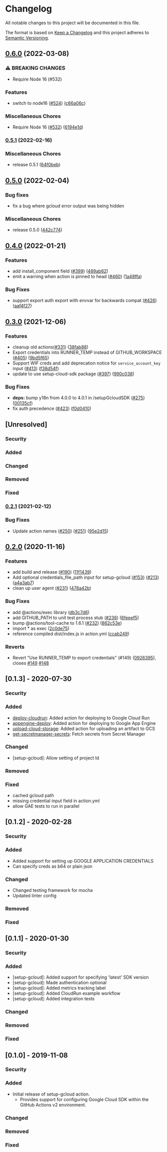 <!--
 Copyright 2019 Google LLC

 Licensed under the Apache License, Version 2.0 (the "License"); you may not use this file except in
 compliance with the License. You may obtain a copy of the License at

        https://www.apache.org/licenses/LICENSE-2.0

 Unless required by applicable law or agreed to in writing, software distributed under the License
 is distributed on an "AS IS" BASIS, WITHOUT WARRANTIES OR CONDITIONS OF ANY KIND, either express or
 implied. See the License for the specific language governing permissions and limitations under the
 License.
-->
# Changelog
All notable changes to this project will be documented in this file.

The format is based on [Keep a Changelog](http://keepachangelog.com/en/1.0.0/)
and this project adheres to [Semantic Versioning](http://semver.org/spec/v2.0.0.html).

## [0.6.0](https://www.github.com/google-github-actions/setup-gcloud/compare/v0.5.1...v0.6.0) (2022-03-08)


### ⚠ BREAKING CHANGES

* Require Node 16 (#532)

### Features

* switch to node16 ([#524](https://www.github.com/google-github-actions/setup-gcloud/issues/524)) ([c66a06c](https://www.github.com/google-github-actions/setup-gcloud/commit/c66a06cb89c6c4ceab6ae8cb679bc07b689c243d))


### Miscellaneous Chores

* Require Node 16 ([#532](https://www.github.com/google-github-actions/setup-gcloud/issues/532)) ([6194e1d](https://www.github.com/google-github-actions/setup-gcloud/commit/6194e1dc5928f3bf0f24eb73e8fc2734421e84f9))

### [0.5.1](https://www.github.com/google-github-actions/setup-gcloud/compare/v0.5.0...v0.5.1) (2022-02-16)


### Miscellaneous Chores

* release 0.5.1 ([64f0beb](https://www.github.com/google-github-actions/setup-gcloud/commit/64f0beb3041b0bf4f92f745cbc419ad54f282689))

## [0.5.0](https://www.github.com/google-github-actions/setup-gcloud/compare/v0.4.0...v0.5.0) (2022-02-04)

### Bug fixes

* fix a bug where gcloud error output was being hidden

### Miscellaneous Chores

* release 0.5.0 ([442c774](https://www.github.com/google-github-actions/setup-gcloud/commit/442c774cb39c4116f87a7c27a4ce4cc8f1477920))

## [0.4.0](https://www.github.com/google-github-actions/setup-gcloud/compare/v0.3.0...v0.4.0) (2022-01-21)


### Features

* add install_component field ([#399](https://www.github.com/google-github-actions/setup-gcloud/issues/399)) ([489ab62](https://www.github.com/google-github-actions/setup-gcloud/commit/489ab62c6e3c1ced7dd3ee7ae435591181cf8526))
* emit a warning when action is pinned to head ([#460](https://www.github.com/google-github-actions/setup-gcloud/issues/460)) ([1a48ffa](https://www.github.com/google-github-actions/setup-gcloud/commit/1a48ffaf046b28c93468eef7603c643377f487ec))


### Bug Fixes

* support export auth export with envvar for backwards compat ([#426](https://www.github.com/google-github-actions/setup-gcloud/issues/426)) ([aaf4f27](https://www.github.com/google-github-actions/setup-gcloud/commit/aaf4f27520fb60c21616fcb2c7c60a1108ce72cd))

## [0.3.0](https://www.github.com/google-github-actions/setup-gcloud/compare/v0.2.1...v0.3.0) (2021-12-06)


### Features

* cleanup old actions([#331](https://www.github.com/google-github-actions/setup-gcloud/issues/331)) ([38fab88](https://www.github.com/google-github-actions/setup-gcloud/commit/38fab8887c8defeb67814b4ccf61b916ce8b9220))
* Export credentials into RUNNER_TEMP instead of GITHUB_WORKSPACE ([#405](https://www.github.com/google-github-actions/setup-gcloud/issues/405)) ([9bd5f65](https://www.github.com/google-github-actions/setup-gcloud/commit/9bd5f65b7f188cbeaf56022b705397ec4ae49717))
* Support WIF creds and add deprecation notice for `service_account_key` input ([#413](https://www.github.com/google-github-actions/setup-gcloud/issues/413)) ([f38d54f](https://www.github.com/google-github-actions/setup-gcloud/commit/f38d54f0d75ec3e1b27429833f635cb308c71cd4))
* update to use setup-cloud-sdk package ([#397](https://www.github.com/google-github-actions/setup-gcloud/issues/397)) ([990c038](https://www.github.com/google-github-actions/setup-gcloud/commit/990c038e2c13ea4fc75024716f1cb8641d187185))


### Bug Fixes

* **deps:** bump y18n from 4.0.0 to 4.0.1 in /setupGcloudSDK ([#275](https://www.github.com/google-github-actions/setup-gcloud/issues/275)) ([00135cf](https://www.github.com/google-github-actions/setup-gcloud/commit/00135cf09c03f6102ba0f8c47d5d37d905ba197e))
* fix auth precedence ([#423](https://www.github.com/google-github-actions/setup-gcloud/issues/423)) ([f0d0410](https://www.github.com/google-github-actions/setup-gcloud/commit/f0d0410093b6663935c322444d414b182713ef47))

## [Unresolved]

 ### Security

 ### Added

 ### Changed

 ### Removed

 ### Fixed

### [0.2.1](https://www.github.com/google-github-actions/setup-gcloud/compare/v0.2.0...v0.2.1) (2021-02-12)


### Bug Fixes

* Update action names ([#250](https://www.github.com/google-github-actions/setup-gcloud/issues/250)) ([#251](https://www.github.com/google-github-actions/setup-gcloud/issues/251)) ([95e2d15](https://www.github.com/google-github-actions/setup-gcloud/commit/95e2d15420adee2aa7d97b08aff5d50feacb17b0))

## [0.2.0](https://www.github.com/google-github-actions/setup-gcloud/compare/0.1.3...v0.2.0) (2020-11-16)


### Features

* add build and release ([#190](https://www.github.com/google-github-actions/setup-gcloud/issues/190)) ([11f1439](https://www.github.com/google-github-actions/setup-gcloud/commit/11f14399789c7ee67a0dab93e55aa61db68c1a0d))
* Add optional credentials_file_path input for setup-gcloud ([#153](https://www.github.com/google-github-actions/setup-gcloud/issues/153)) ([#213](https://www.github.com/google-github-actions/setup-gcloud/issues/213)) ([a4a3ab7](https://www.github.com/google-github-actions/setup-gcloud/commit/a4a3ab71b6a161eda3d0ba771380e9eb13bf83c7))
* clean up user agent ([#231](https://www.github.com/google-github-actions/setup-gcloud/issues/231)) ([478a42b](https://www.github.com/google-github-actions/setup-gcloud/commit/478a42baee02e58b183e8e82ba1800f5080bfa0a))


### Bug Fixes

* add @actions/exec library ([db3c7d6](https://www.github.com/google-github-actions/setup-gcloud/commit/db3c7d6e8477b8cdf9324c00d1d2c78de60fac7e))
* add GITHUB_PATH to unit test process stub ([#236](https://www.github.com/google-github-actions/setup-gcloud/issues/236)) ([6feeef5](https://www.github.com/google-github-actions/setup-gcloud/commit/6feeef597ba1bbc682d13ec32e53a4c223f3064e))
* bump @actions/tool-cache to 1.6.1 ([#232](https://www.github.com/google-github-actions/setup-gcloud/issues/232)) ([862c53e](https://www.github.com/google-github-actions/setup-gcloud/commit/862c53e843a9a04a006533f9340110845d292982))
* import * as exec ([2c0de75](https://www.github.com/google-github-actions/setup-gcloud/commit/2c0de755dfc78d287881043c1c7e0e4aa676460d))
* reference compiled dist/index.js in action.yml ([ccab249](https://www.github.com/google-github-actions/setup-gcloud/commit/ccab24911266f9267e21b7b3234613244bab3eeb))


### Reverts

* Revert "Use RUNNER_TEMP to export credentials" (#149) ([0926395](https://www.github.com/google-github-actions/setup-gcloud/commit/0926395459ca75ce323bcc26564f2843cd48ed98)), closes [#149](https://www.github.com/google-github-actions/setup-gcloud/issues/149) [#148](https://www.github.com/google-github-actions/setup-gcloud/issues/148)

## [0.1.3] - 2020-07-30

 ### Security

 ### Added
 - [deploy-cloudrun](https://github.com/GoogleCloudPlatform/github-actions/pull/117): Added action for deploying to Google Cloud Run
 - [appengine-deploy](https://github.com/GoogleCloudPlatform/github-actions/pull/91): Added action for deploying to Google App Engine
 - [upload-cloud-storage](https://github.com/GoogleCloudPlatform/github-actions/pull/121): Added action for uploading an artifact to GCS
 - [get-secretmanager-secrets](https://github.com/GoogleCloudPlatform/github-actions/pull/53): Fetch secrets from Secret Manager

 ### Changed
 - [setup-gcloud]: Allow setting of project Id

 ### Removed

 ### Fixed
 - cached gcloud path
 - missing credential input field in action.yml
 - allow GAE tests to run in parallel


## [0.1.2] - 2020-02-28

 ### Security

 ### Added
 - Added support for setting up GOOGLE APPLICATION CREDENTIALS
 - Can specify creds as b64 or plain json

 ### Changed
 - Changed testing framework for mocha
 - Updated linter config

 ### Removed

 ### Fixed


## [0.1.1] - 2020-01-30

 ### Security

 ### Added
 - [setup-gcloud]: Added support for specifying 'latest' SDK version
 - [setup-gcloud]: Made authentication optional
 - [setup-gcloud]: Added metrics tracking label
 - [setup-gcloud]: Added CloudRun example workflow
 - [setup-gcloud]: Added integration tests

 ### Changed

 ### Removed

 ### Fixed

## [0.1.0] - 2019-11-08

 ### Security

 ### Added
  - Initial release of setup-gcloud action.
    - Provides support for configuring Google Cloud SDK within the GitHub Actions v2 environment.

 ### Changed

 ### Removed

 ### Fixed
